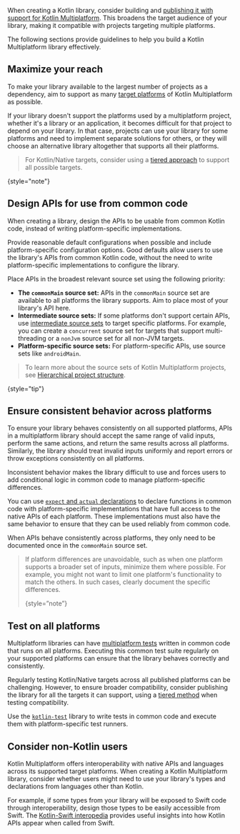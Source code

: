 [//]: # (title: Building a Kotlin library for multiplatform)

When creating a Kotlin library, consider building and [publishing it with support for Kotlin Multiplatform](multiplatform-publish-lib.md).
This broadens the target audience of your library, making it compatible with projects targeting multiple platforms.

The following sections provide guidelines to help you build a Kotlin Multiplatform library effectively.

## Maximize your reach

To make your library available to the largest number of projects as a dependency,
aim to support as many [target platforms](multiplatform-dsl-reference.md#targets) of Kotlin Multiplatform as possible.

If your library doesn't support the platforms used by a multiplatform project,
whether it's a library or an application, it becomes difficult for that project to depend on your library.
In that case, projects can use your library for some platforms and need to implement separate solutions for others,
or they will choose an alternative library altogether that supports all their platforms.

> For Kotlin/Native targets, consider using a [tiered approach](native-target-support.md#for-library-authors) to support all possible targets.
>
{style="note"}

## Design APIs for use from common code

When creating a library, design the APIs to be usable from common Kotlin code, instead of writing platform-specific implementations.

Provide reasonable default configurations when possible and include platform-specific configuration options.
Good defaults allow users to use the library's APIs from common Kotlin code, without the need to write platform-specific implementations to configure the library.

Place APIs in the broadest relevant source set using the following priority:

* **The `commonMain` source set:** APIs in the `commonMain` source set are available to all platforms the library supports. Aim to place most of your library's API here.
* **Intermediate source sets:** If some platforms don't support certain APIs, use [intermediate source sets](multiplatform-discover-project.md#intermediate-source-sets) to target specific platforms.
For example, you can create a `concurrent` source set for targets that support multi-threading or a `nonJvm` source set for all non-JVM targets.
* **Platform-specific source sets:** For platform-specific APIs, use source sets like `androidMain`.

> To learn more about the source sets of Kotlin Multiplatform projects, see [Hierarchical project structure](multiplatform-hierarchy.md).
>
{style="tip"}

## Ensure consistent behavior across platforms

To ensure your library behaves consistently on all supported platforms,
APIs in a multiplatform library should accept the same range of valid inputs, perform the same actions,
and return the same results across all platforms.
Similarly, the library should treat invalid inputs uniformly and report errors or throw exceptions consistently on all platforms.

Inconsistent behavior makes the library difficult to use and forces users to add conditional logic in common code to manage platform-specific differences.

You can use [`expect` and `actual` declarations](multiplatform-expect-actual.md) to declare functions in common code with
platform-specific implementations that have full access to the native APIs of each platform.
These implementations must also have the same behavior to ensure that they can be used reliably from common code.

When APIs behave consistently across platforms, they only need to be documented once in the `commonMain` source set.

> If platform differences are unavoidable, such as when one platform
> supports a broader set of inputs, minimize them where possible. For example, you might not want to limit one platform's functionality to match the others. In such cases, clearly document the specific differences.
>
> {style=”note”}

## Test on all platforms

Multiplatform libraries can have [multiplatform tests](https://www.jetbrains.com/help/kotlin-multiplatform-dev/multiplatform-run-tests.html) written in common code that runs on all platforms.
Executing this common test suite regularly on your supported platforms can ensure that the library behaves correctly and consistently.

Regularly testing Kotlin/Native targets across all published platforms can be challenging.
However, to ensure broader compatibility, consider publishing the library for all the targets it can support, using a [tiered method](native-target-support.md#for-library-authors) when testing compatibility.

Use the [`kotlin-test`](https://kotlinlang.org/api/latest/kotlin.test/) library to write tests in common code and execute them with platform-specific test runners.

## Consider non-Kotlin users

Kotlin Multiplatform offers interoperability with native APIs and languages across its supported target platforms.
When creating a Kotlin Multiplatform library, consider whether users might need to use your library's types and declarations
from languages other than Kotlin.

For example, if some types from your library will be exposed to Swift code through interoperability,
design those types to be easily accessible from Swift.
The [Kotlin-Swift interopedia](https://github.com/kotlin-hands-on/kotlin-swift-interopedia) provides useful insights into how Kotlin APIs appear when called from Swift.
